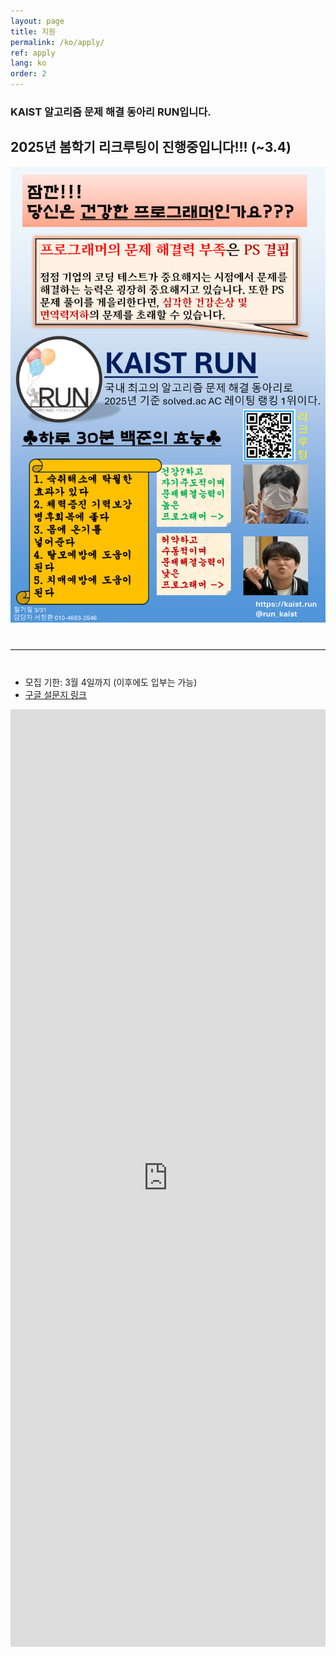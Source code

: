 ```yaml
---
layout: page
title: 지원
permalink: /ko/apply/
ref: apply
lang: ko
order: 2
---
```


### KAIST 알고리즘 문제 해결 동아리 RUN입니다.

## 2025년 봄학기 리크루팅이 진행중입니다!!! (~3.4)

<div style="text-align: center">
	<img src="/apply/2025-spring/런포스터 최종-1.png" alt="poster" style="width: 700px;"/>
</div>
<hr style="size: 20; margin-top: 40px; margin-bottom: 40px; border: solid; border-width: 0; border-bottom: 1px solid #e8e8e8;"/>

- 모집 기한: 3월 4일까지 (이후에도 입부는 가능)
- [구글 설문지 링크](https://docs.google.com/forms/d/1-iNK6fNTvhmlvSH_kB2CKmYUZjq6GrAkTK2jHKTohsA)
<iframe src="https://docs.google.com/forms/d/1-iNK6fNTvhmlvSH_kB2CKmYUZjq6GrAkTK2jHKTohsA" frameborder="0" width="100%" height="1500px"></iframe>
